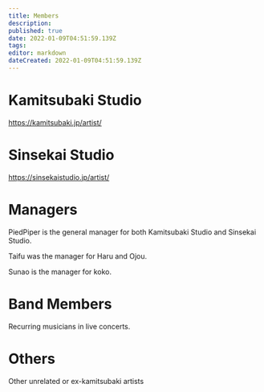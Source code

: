 ```yaml
---
title: Members
description: 
published: true
date: 2022-01-09T04:51:59.139Z
tags: 
editor: markdown
dateCreated: 2022-01-09T04:51:59.139Z
---
```


# Kamitsubaki Studio

https://kamitsubaki.jp/artist/

# Sinsekai Studio

https://sinsekaistudio.jp/artist/

# Managers

PiedPiper is the general manager for both Kamitsubaki Studio and Sinsekai Studio.

Taifu was the manager for Haru and Ojou.

Sunao is the manager for koko.

# Band Members

Recurring musicians in live concerts.

# Others

Other unrelated or ex-kamitsubaki artists